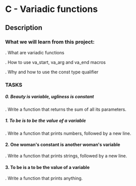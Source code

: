 # **C - Variadic functions**

## **Description**

### **What we will learn from this project:**

. What are variadic functions

. How to use va_start, va_arg and va_end macros

. Why and how to use the const type qualifier

### **TASKS**

##### **0. Beauty is variable, ugliness is constant**

. Write a function that returns the sum of all its parameters.

##### **1. To be is to be the value of a variable**

. Write a function that prints numbers, followed by a new line.

#### **2. One woman's constant is another woman's variable**

. Write a function that prints strings, followed by a new line.

#### **3. To be is a to be the value of a variable**

. Write a function that prints anything.
